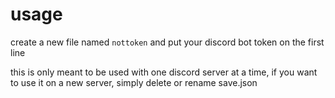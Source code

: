 # usage
create a new file named `nottoken` and put your discord bot token on the first line

this is only meant to be used with one discord server at a time, if you want to use it on a new server, simply delete or rename save.json
